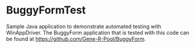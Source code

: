 # BuggyFormTest
Sample Java application to demonstrate automated testing with WinAppDriver. The BuggyForm application that is tested with this code can be found at https://github.com/Gene-R-Pool/BuggyForm.
